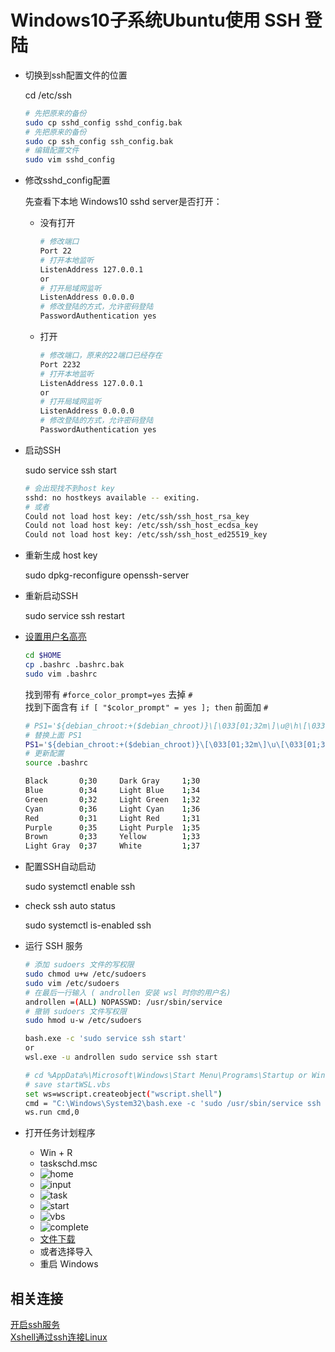 # Windows10子系统Ubuntu使用 SSH 登陆

- 切换到ssh配置文件的位置

  cd /etc/ssh

  ```sh
  # 先把原来的备份
  sudo cp sshd_config sshd_config.bak
  # 先把原来的备份
  sudo cp ssh_config ssh_config.bak
  # 编辑配置文件
  sudo vim sshd_config
  ```

- 修改sshd_config配置

  先查看下本地 Windows10 sshd server是否打开：

  - 没有打开

    ```sh
    # 修改端口
    Port 22
    # 打开本地监听
    ListenAddress 127.0.0.1
    or
    # 打开局域网监听
    ListenAddress 0.0.0.0
    # 修改登陆的方式，允许密码登陆
    PasswordAuthentication yes
    ```

  - 打开

    ```sh
    # 修改端口，原来的22端口已经存在
    Port 2232
    # 打开本地监听
    ListenAddress 127.0.0.1
    or
    # 打开局域网监听
    ListenAddress 0.0.0.0
    # 修改登陆的方式，允许密码登陆
    PasswordAuthentication yes
    ```

- 启动SSH

  sudo service ssh start

  ```sh
  # 会出现找不到host key
  sshd: no hostkeys available -- exiting.
  # 或者
  Could not load host key: /etc/ssh/ssh_host_rsa_key
  Could not load host key: /etc/ssh/ssh_host_ecdsa_key
  Could not load host key: /etc/ssh/ssh_host_ed25519_key
  ```

- 重新生成 host key

  sudo dpkg-reconfigure openssh-server

- 重新启动SSH

  sudo service ssh restart

- [设置用户名高亮](https://askubuntu.com/questions/123268/changing-colors-for-user-host-directory-information-in-terminal-command-prompt)

  ```sh
  cd $HOME
  cp .bashrc .bashrc.bak
  sudo vim .bashrc
  ```

  找到带有 `#force_color_prompt=yes` 去掉 `#`  
  找到下面含有 `if [ "$color_prompt" = yes ]; then` 前面加 `#`

  ``` sh
  # PS1='${debian_chroot:+($debian_chroot)}\[\033[01;32m\]\u@\h\[\033[00m\]:\[\033[01;34m\]\w\[\033[00m\]\$ '
  # 替换上面 PS1
  PS1='${debian_chroot:+($debian_chroot)}\[\033[01;32m\]\u\[\033[01;36m\]@\[\033[01;32m\]\h\[\033[00m\]:\[\033[01;34m\]\w\[\033[00m\]\$ '
  # 更新配置
  source .bashrc
  ```

  ```sh
  Black       0;30     Dark Gray     1;30
  Blue        0;34     Light Blue    1;34
  Green       0;32     Light Green   1;32
  Cyan        0;36     Light Cyan    1;36
  Red         0;31     Light Red     1;31
  Purple      0;35     Light Purple  1;35
  Brown       0;33     Yellow        1;33
  Light Gray  0;37     White         1;37  
  ```

- 配置SSH自动启动

  sudo systemctl enable ssh

- check ssh auto status

  sudo systemctl is-enabled ssh

- 运行 SSH 服务
  
  ```sh
  # 添加 sudoers 文件的写权限
  sudo chmod u+w /etc/sudoers
  sudo vim /etc/sudoers
  # 在最后一行输入 ( androllen 安装 wsl 时你的用户名)
  androllen =(ALL) NOPASSWD: /usr/sbin/service
  # 撤销 sudoers 文件写权限
  sudo hmod u-w /etc/sudoers
  ```

  ```sh
  bash.exe -c 'sudo service ssh start'
  or
  wsl.exe -u androllen sudo service ssh start
  ```

  ```sh
  # cd %AppData%\Microsoft\Windows\Start Menu\Programs\Startup or Win + R -> shell:startup
  # save startWSL.vbs
  set ws=wscript.createobject("wscript.shell")
  cmd = "C:\Windows\System32\bash.exe -c 'sudo /usr/sbin/service ssh start'"
  ws.run cmd,0
  ```

- 打开任务计划程序

  - Win + R
  - taskschd.msc
  - ![home](Assets/Snipaste_2019-05-14_13-25-18.png)
  - ![input](Assets/Snipaste_2019-05-14_13-27-21.png)
  - ![task](Assets/Snipaste_2019-05-14_13-28-45.png)
  - ![start](Assets/Snipaste_2019-05-14_13-31-08.png)
  - ![vbs](Assets/Snipaste_2019-05-14_13-31-40.png)
  - ![complete](Assets/Snipaste_2019-05-14_13-32-02.png)
  - [文件下载][taskvbs_id]
  - 或者选择导入
  - 重启 Windows

## 相关连接

[开启ssh服务](https://www.cnblogs.com/seekwind/p/10256262.html)  
[Xshell通过ssh连接Linux](https://www.cnblogs.com/ACDIV/p/9047825.html)

[wslvbs_id]: Assets/startWSL.vbs
[taskvbs_id]: Assets/AutoService.xml

